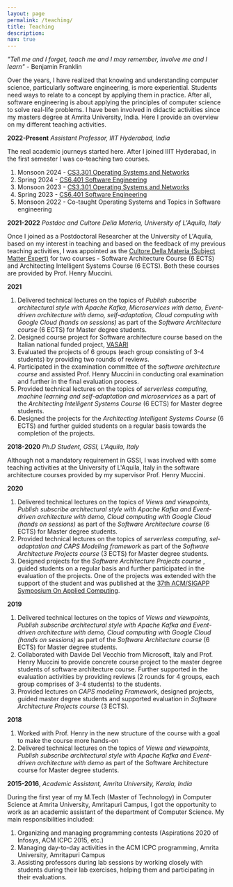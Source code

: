 ```yaml
---
layout: page
permalink: /teaching/
title: Teaching
description:
nav: true
---
```

_"Tell me and I forget, teach me and I may remember, involve me and I learn"_ - Benjamin Franklin


Over the years, I have realized that knowing and understanding computer science, particularly software engineering, is more experiential. Students need ways to relate to a concept by applying them in practice. After all, software engineering is about applying the principles of computer science to solve real-life problems. I have been involved in didactic activities since my masters degree at Amrita University, India. Here I provide an overview on my different teaching activities.

__2022-Present__ _Assistant Professor, IIIT Hyderabad, India_

The real academic journeys started here. After I joined IIIT Hyderabad, in the first semester I was co-teaching two courses.

1. Monsoon 2024 - [CS3.301 Operating Systems and Networks](https://karthikv1392.github.io/cs3301_osn)
2. Spring 2024 - [CS6.401 Software Engineering](https://karthikv1392.github.io/cs6401_se)
3. Monsoon 2023 - [CS3.301 Operating Systems and Networks](https://karthikv1392.github.io/cs3301_osn)
4. Spring 2023 - [CS6.401 Software Engineering](https://karthikv1392.github.io/cs6401_se_2023)
5. Monsoon 2022 - Co-taught Operating Systems and Topics in Software engineering


__2021-2022__ _Postdoc and Cultore Della Materia, University of L'Aquila, Italy_

Once I joined as a Postdoctoral Researcher at the University of L'Aquila, based on my interest in teaching and based on the feedback of my previous teaching activities, I was appointed as the [Cultore Della Materia (Subject Matter Expert)](https://it.wikipedia.org/wiki/Cultore_della_materia) for two courses -
Software Architecture Course (6 ECTS) and Architecting Intelligent Systems Course (6 ECTS). Both these courses are provided by Prof. Henry Muccini.

__2021__

  1. Delivered technical lectures on the topics of _Publish subscribe architectural style with Apache Kafka, Microservices with demo, Event-driven architecture with demo, self-adaptation, Cloud computing with Google Cloud (hands on sessions)_ as part of the _Software Architecture course_ (6 ECTS) for Master degree students.
  2. Designed course project for Software architecture course based on the Italian national funded project, [VASARI](https:/www.vasariartexperience.it)
  3. Evaluated the projects of 6 groups (each group consisting of 3-4 students) by providing two rounds of reviews.
  4. Participated in the examination committee of the _software architecture course_ and assisted Prof. Henry Muccini in conducting oral examination and further in the final evaluation process.
  5. Provided technical lectures on the topics of _serverless computing, machine learning and self-adaptation and microservices_ as a part of the _Architecting Intelligent Systems Course_ (6 ECTS) for Master degree students.
  6. Designed the projects for the _Architecting Intelligent Systems Course_ (6 ECTS) and further guided students on a regular basis towards the completion of the projects.


__2018-2020__ _Ph.D Student, GSSI, L'Aquila, Italy_

Although not a mandatory requirement in GSSI, I was involved with some teaching activities at the University of L'Aquila, Italy in the software architecture courses provided by my supervisor Prof. Henry Muccini.

__2020__
  1. Delivered technical lectures on the topics of _Views and viewpoints, Publish subscribe architectural style with Apache Kafka and Event-driven architecture with demo, Cloud computing with Google Cloud (hands on sessions)_ as part of the _Software Architecture course_ (6 ECTS) for Master degree students.
  2. Provided technical lectures on the topics of _serverless computing, sel-adaptation and CAPS Modeling framework_ as part of the _Software Architecture Projects course_ (3 ECTS) for Master degree students.
  3. Designed projects for the _Software Architecture Projects course_ , guided students on a regular basis and further participated in the evaluation of the projects. One of the projects was extended with the support of the student and was published at the [37th ACM/SIGAPP Symposium On Applied Computing](http://www.sigapp.org/sac/sac2022/).


__2019__

  1. Delivered technical lectures on the topics of _Views and viewpoints, Publish subscribe architectural style with Apache Kafka and Event-driven architecture with demo, Cloud computing with Google Cloud (hands on sessions)_ as part of the _Software Architecture course_ (6 ECTS) for Master degree students.
  2. Collaborated with Davide Del Vecchio from Microsoft, Italy and Prof. Henry Muccini to provide concrete course project to the master degree students of software architecture course. Further supported in the evaluation activities by providing reviews (2 rounds for 4 groups, each group comprises of 3-4 students) to the students.
  3. Provided lectures on _CAPS modeling Framework_, designed projects, guided master degree students and supported evaluation in _Software Architecture Projects course_ (3 ECTS).

__2018__

  1. Worked with Prof. Henry in the new structure of the course with a goal to make the course more hands-on
  2. Delivered technical lectures on the topics of _Views and viewpoints, Publish subscribe architectural style with Apache Kafka and Event-driven architecture with demo_ as part of the Software Architecture course for Master degree students.



__2015-2016__, _Academic Assistant, Amrita University, Kerala, India_

During the first year of my M.Tech (Master of Technology) in Computer Science at Amrita University, Amritapuri Campus, I got the opportunity to work as an academic assistant of the department of Computer Science. My main responsibilities included:

  1. Organizing and managing programming contests (Aspirations 2020 of Infosys, ACM ICPC 2015, etc.)
  2. Managing day-to-day activities in the ACM ICPC programming, Amrita University, Amritapuri Campus
  3. Assisting professors during lab sessions by working closely with students during their lab exercises, helping them and participating in their evaluations.
